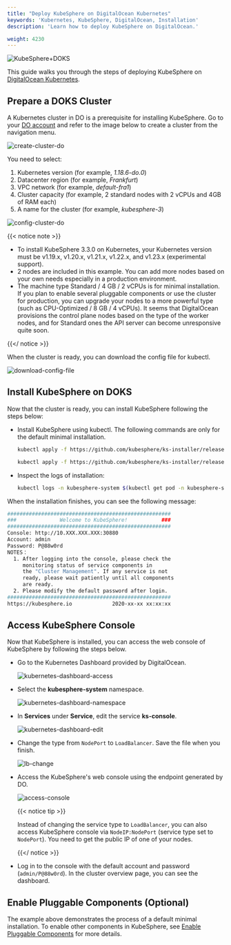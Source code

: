 ```yaml
---
title: "Deploy KubeSphere on DigitalOcean Kubernetes"
keywords: 'Kubernetes, KubeSphere, DigitalOcean, Installation'
description: 'Learn how to deploy KubeSphere on DigitalOcean.'

weight: 4230
---
```


![KubeSphere+DOKS](/images/docs/v3.3/do/KubeSphere-DOKS.png)

This guide walks you through the steps of deploying KubeSphere on [DigitalOcean Kubernetes](https://www.digitalocean.com/products/kubernetes/).

## Prepare a DOKS Cluster

A Kubernetes cluster in DO is a prerequisite for installing KubeSphere. Go to your [DO account](https://cloud.digitalocean.com/) and refer to the image below to create a cluster from the navigation menu.

![create-cluster-do](/images/docs/v3.3/do/create-cluster-do.png)

You need to select:

1. Kubernetes version (for example, *1.18.6-do.0*)
2. Datacenter region (for example, *Frankfurt*)
3. VPC network (for example, *default-fra1*)
4. Cluster capacity (for example, 2 standard nodes with 2 vCPUs and 4GB of RAM each)
5. A name for the cluster (for example, *kubesphere-3*)

![config-cluster-do](/images/docs/v3.3/do/config-cluster-do.png)

{{< notice note >}}

- To install KubeSphere 3.3.0 on Kubernetes, your Kubernetes version must be v1.19.x, v1.20.x, v1.21.x, v1.22.x, and v1.23.x (experimental support).
- 2 nodes are included in this example. You can add more nodes based on your own needs especially in a production environment.
- The machine type Standard / 4 GB / 2 vCPUs is for minimal installation. If you plan to enable several pluggable components or use the cluster for production, you can upgrade your nodes to a more powerful type (such as CPU-Optimized / 8 GB / 4 vCPUs). It seems that DigitalOcean provisions the control plane nodes based on the type of the worker nodes, and for Standard ones the API server can become unresponsive quite soon.

{{</ notice >}}

When the cluster is ready, you can download the config file for kubectl.

![download-config-file](/images/docs/v3.3/do/download-config-file.png)

## Install KubeSphere on DOKS

Now that the cluster is ready, you can install KubeSphere following the steps below:

- Install KubeSphere using kubectl. The following commands are only for the default minimal installation.

  ```bash
  kubectl apply -f https://github.com/kubesphere/ks-installer/releases/download/v3.3.0/kubesphere-installer.yaml
  
  kubectl apply -f https://github.com/kubesphere/ks-installer/releases/download/v3.3.0/cluster-configuration.yaml
  ```

- Inspect the logs of installation:

  ```bash
  kubectl logs -n kubesphere-system $(kubectl get pod -n kubesphere-system -l 'app in (ks-install, ks-installer)' -o jsonpath='{.items[0].metadata.name}') -f
  ```

When the installation finishes, you can see the following message:

```bash
#####################################################
###              Welcome to KubeSphere!           ###
#####################################################
Console: http://10.XXX.XXX.XXX:30880
Account: admin
Password: P@88w0rd
NOTES：
  1. After logging into the console, please check the
     monitoring status of service components in
     the "Cluster Management". If any service is not
     ready, please wait patiently until all components
     are ready.
  2. Please modify the default password after login.
#####################################################
https://kubesphere.io             2020-xx-xx xx:xx:xx
```

## Access KubeSphere Console

Now that KubeSphere is installed, you can access the web console of KubeSphere by following the steps below.

- Go to the Kubernetes Dashboard provided by DigitalOcean.

  ![kubernetes-dashboard-access](/images/docs/v3.3/do/kubernetes-dashboard-access.png)

- Select the **kubesphere-system** namespace.

  ![kubernetes-dashboard-namespace](/images/docs/v3.3/do/kubernetes-dashboard-namespace.png)

- In **Services** under **Service**, edit the service **ks-console**.

  ![kubernetes-dashboard-edit](/images/docs/v3.3/do/kubernetes-dashboard-edit.png)

- Change the type from `NodePort` to `LoadBalancer`. Save the file when you finish.

  ![lb-change](/images/docs/v3.3/do/lb-change.png)

- Access the KubeSphere's web console using the endpoint generated by DO.

  ![access-console](/images/docs/v3.3/do/access-console.png)

  {{< notice tip >}}

  Instead of changing the service type to `LoadBalancer`, you can also access KubeSphere console via `NodeIP:NodePort` (service type set to `NodePort`). You need to get the public IP of one of your nodes.

  {{</ notice >}}

- Log in to the console with the default account and password (`admin/P@88w0rd`). In the cluster overview page, you can see the dashboard.

## Enable Pluggable Components (Optional)

The example above demonstrates the process of a default minimal installation. To enable other components in KubeSphere, see [Enable Pluggable Components](../../../pluggable-components/) for more details.
